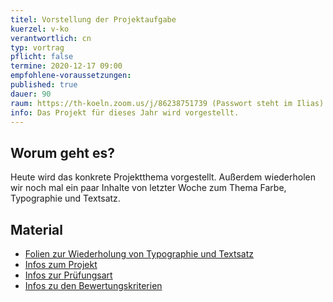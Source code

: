 ```yaml
---
titel: Vorstellung der Projektaufgabe
kuerzel: v-ko
verantwortlich: cn
typ: vortrag
pflicht: false
termine: 2020-12-17 09:00
empfohlene-voraussetzungen: 
published: true
dauer: 90
raum: https://th-koeln.zoom.us/j/86238751739 (Passwort steht im Ilias)|https://th-koeln.zoom.us/j/86238751739
info: Das Projekt für dieses Jahr wird vorgestellt.
---
```


## Worum geht es?

Heute wird das konkrete Projektthema vorgestellt. Außerdem wiederholen wir noch mal ein paar Inhalte von letzter Woche zum Thema Farbe, Typographie und Textsatz.

## Material

- [Folien zur Wiederholung von Typographie und Textsatz](../../download/inputs/woche-11/typographie_und_textsatz.pdf)
- [Infos zum Projekt](/mi-bachelor-screendesign/projekt-2020/)
- [Infos zur Prüfungsart](/mi-bachelor-screendesign/projektpraesentationspruefung/)
- [Infos zu den Bewertungskriterien](/mi-bachelor-screendesign/niveaustufen/)
